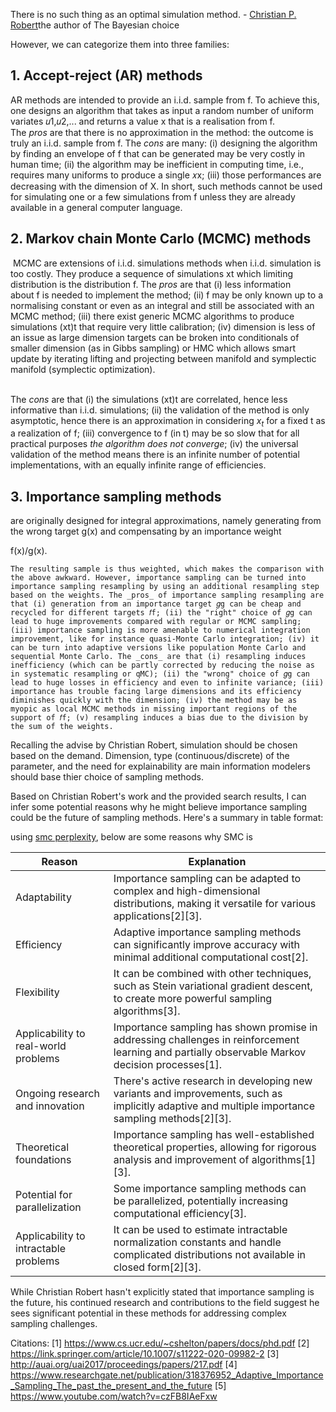 There is no such thing as an optimal simulation method. - [Christian P. Robert](https://link.springer.com/book/10.1007/0-387-71599-1#author-0-0)the author of The Bayesian choice

However, we can categorize them into three families:

## 1. Accept-reject (AR) methods

AR methods are intended to provide an i.i.d. sample from f. To achieve this, one designs an algorithm that takes as input a random number of uniform variates 𝑢1,𝑢2,... and returns a value x that is a realisation from f. The _pros_ are that there is no approximation in the method: the outcome is truly an i.i.d. sample from f. The _cons_ are many: (i) designing the algorithm by finding an envelope of f that can be generated may be very costly in human time; (ii) the algorithm may be inefficient in computing time, i.e., requires many uniforms to produce a single 𝑥x; (iii) those performances are decreasing with the dimension of X. In short, such methods cannot be used for simulating one or a few simulations from f unless they are already available in a general computer language.

## 2. Markov chain Monte Carlo (MCMC) methods

 MCMC are extensions of i.i.d. simulations methods when i.i.d. simulation is too costly. They produce a sequence of simulations xt which limiting distribution is the distribution f. The _pros_ are that (i) less information about f is needed to implement the method; (ii) f may be only known up to a normalising constant or even as an integral and still be associated with an MCMC method; (iii) there exist generic MCMC algorithms to produce simulations (xt)t that require very little calibration; (iv) dimension is less of an issue as large dimension targets can be broken into conditionals of smaller dimension (as in Gibbs sampling) or HMC which allows smart update by iterating lifting and projecting between manifold and symplectic manifold (symplectic optimization).

   
The _cons_ are that (i) the simulations (xt)t are correlated, hence less informative than i.i.d. simulations; (ii) the validation of the method is only asymptotic, hence there is an approximation in considering $x_t$ for a fixed t as a realization of f; (iii) convergence to f (in t) may be so slow that for all practical purposes _the algorithm does not converge_; (iv) the universal validation of the method means there is an infinite number of potential implementations, with an equally infinite range of efficiencies.

## 3. **Importance sampling methods** 

are originally designed for integral approximations, namely generating from the wrong target g(x) and compensating by an importance weight

f(x)/g(x).

```
The resulting sample is thus weighted, which makes the comparison with the above awkward. However, importance sampling can be turned into importance sampling resampling by using an additional resampling step based on the weights. The _pros_ of importance sampling resampling are that (i) generation from an importance target 𝑔g can be cheap and recycled for different targets 𝑓f; (ii) the "right" choice of 𝑔g can lead to huge improvements compared with regular or MCMC sampling; (iii) importance sampling is more amenable to numerical integration improvement, like for instance quasi-Monte Carlo integration; (iv) it can be turn into adaptive versions like population Monte Carlo and sequential Monte Carlo. The _cons_ are that (i) resampling induces inefficiency (which can be partly corrected by reducing the noise as in systematic resampling or qMC); (ii) the "wrong" choice of 𝑔g can lead to huge losses in efficiency and even to infinite variance; (iii) importance has trouble facing large dimensions and its efficiency diminishes quickly with the dimension; (iv) the method may be as myopic as local MCMC methods in missing important regions of the support of 𝑓f; (v) resampling induces a bias due to the division by the sum of the weights.
```

Recalling the advise by Christian Robert, simulation should be chosen based on the demand. Dimension, type (continuous/discrete) of the parameter, and the need for explainability are main information modelers should base thier choice of sampling methods.


Based on Christian Robert's work and the provided search results, I can infer some potential reasons why he might believe importance sampling could be the future of sampling methods. Here's a summary in table format:

using [smc perplexity]( https://www.perplexity.ai/search/please-find-me-a-post-where-ch-QWKGMEgFS8er2bg9A_emcg#1), below are some reasons why SMC is 

| Reason | Explanation |
|--------|-------------|
| Adaptability | Importance sampling can be adapted to complex and high-dimensional distributions, making it versatile for various applications[2][3].|
| Efficiency | Adaptive importance sampling methods can significantly improve accuracy with minimal additional computational cost[2].|
| Flexibility | It can be combined with other techniques, such as Stein variational gradient descent, to create more powerful sampling algorithms[3].|
| Applicability to real-world problems | Importance sampling has shown promise in addressing challenges in reinforcement learning and partially observable Markov decision processes[1].|
| Ongoing research and innovation | There's active research in developing new variants and improvements, such as implicitly adaptive and multiple importance sampling methods[2][3].|
| Theoretical foundations | Importance sampling has well-established theoretical properties, allowing for rigorous analysis and improvement of algorithms[1][3].|
| Potential for parallelization | Some importance sampling methods can be parallelized, potentially increasing computational efficiency[3].|
| Applicability to intractable problems | It can be used to estimate intractable normalization constants and handle complicated distributions not available in closed form[2][3].|

While Christian Robert hasn't explicitly stated that importance sampling is the future, his continued research and contributions to the field suggest he sees significant potential in these methods for addressing complex sampling challenges.

Citations:
[1] https://www.cs.ucr.edu/~cshelton/papers/docs/phd.pdf
[2] https://link.springer.com/article/10.1007/s11222-020-09982-2
[3] http://auai.org/uai2017/proceedings/papers/217.pdf
[4] https://www.researchgate.net/publication/318376952_Adaptive_Importance_Sampling_The_past_the_present_and_the_future
[5] https://www.youtube.com/watch?v=czFB8IAeFxw